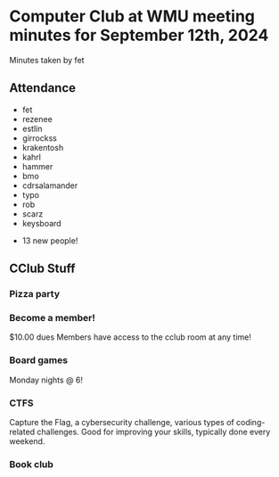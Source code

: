 # Computer Club at WMU meeting minutes for September 12th, 2024
Minutes taken by fet



## Attendance
* fet
* rezenee
* estlin
* girrockss
* krakentosh
* kahrl
* hammer
* bmo
* cdrsalamander
* typo
* rob
* scarz
* keysboard
+ 13 new people!


## CClub Stuff 

### Pizza party

### Become a member!
$10.00 dues
Members have access to the cclub room at any time!

### Board games 
Monday nights @ 6!

### CTFS
Capture the Flag, a cybersecurity challenge, various types of coding-related challenges.
Good for improving your skills, typically done every weekend.

### Book club

